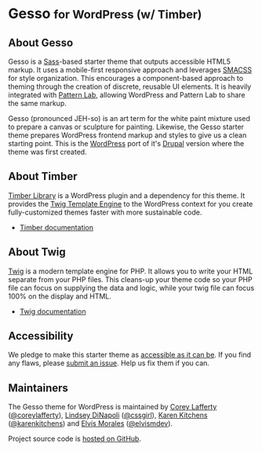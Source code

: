 # Gesso <small>for WordPress (w/ Timber)</small>

## About Gesso

Gesso is a [Sass](http://sass-lang.com/)-based starter theme that outputs
accessible HTML5 markup. It uses a mobile-first responsive approach and
leverages [SMACSS](https://smacss.com/) for style organization. This
encourages a component-based approach to theming through the creation of
discrete, reusable UI elements. It is heavily integrated with [Pattern Lab](http://patternlab.io/), allowing WordPress and Pattern Lab to share the same markup.

Gesso (pronounced JEH-so) is an art term for the white paint mixture used to prepare a canvas or sculpture for painting. Likewise, the Gesso starter theme prepares WordPress frontend markup and styles to give us a clean starting point. This is the [WordPress](https://github.com/forumone/gesso-wp) port of it's [Drupal](https://www.drupal.org/project/gesso) version where the theme was first created.

## About Timber

[Timber Library](https://upstatement.com/timber/) is a WordPress plugin and a dependency for this theme. It provides the [Twig Template Engine](http://twig.sensiolabs.org/doc/templates.html) to the WordPress context for you create fully-customized themes faster with more sustainable code.

- [Timber documentation](https://timber.github.io/docs/)

## About Twig
[Twig](https://twig.symfony.com) is a modern template engine for PHP. It allows you to write your HTML separate from your PHP files. This cleans-up your theme code so your PHP file can focus on supplying the data and logic, while your twig file can focus 100% on the display and HTML.

- [Twig documentation](https://twig.symfony.com/doc/2.x/)

## Accessibility

We pledge to make this starter theme as [accessible as it can be](https://codex.wordpress.org/Accessibility). If you find any flaws, please [submit an issue](https://github.com/forumone/gesso-wp/issues). Help us fix them if you can.

## Maintainers
The Gesso theme for WordPress is maintained by [Corey Lafferty](https://github.com/coreylafferty) ([@coreylafferty](https://github.com/coreylafferty)), [Lindsey DiNapoli](https://github.com/cssgirl) ([@cssgirl](https://github.com/cssgirl)), [Karen Kitchens](https://github.com/karenkitchens) ([@karenkitchens](https://github.com/karenkitchens)) and [Elvis Morales](https://github.com/elvismdev) ([@elvismdev](https://github.com/elvismdev)).

Project source code is [hosted on GitHub](https://github.com/forumone/gesso-wp).